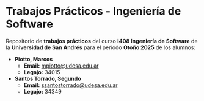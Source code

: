 # Trabajos Prácticos - Ingeniería de Software

Repositorio de **trabajos prácticos** del curso **I408 Ingeniería de Software** de la **Universidad de San Andrés** para el período **Otoño 2025** de los alumnos:

- **Piotto, Marcos**
    - **Email:** mpiotto@udesa.edu.ar
    - **Legajo:** 34015
- **Santos Torrado, Segundo**
    - **Email:** ssantostorrado@udesa.edu.ar
    - **Legajo:** 34349
